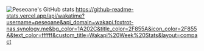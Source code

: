 ![Peseoane's GitHub stats](https://github-readme-stats.vercel.app/api?username=peseoane&hide=contribs,prs)
https://github-readme-stats.vercel.app/api/wakatime?username=peseoane&api_domain=wakapi.foxtrot-nas.synology.me&bg_color=1A202C&title_color=2F855A&icon_color=2F855A&text_color=ffffff&custom_title=Wakapi%20Week%20Stats&layout=compact
